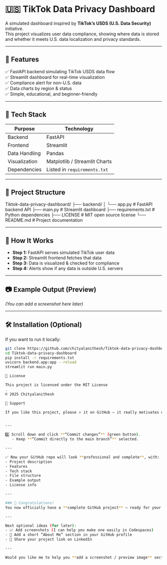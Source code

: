 # 🇺🇸 TikTok Data Privacy Dashboard  

A simulated dashboard inspired by **TikTok’s USDS (U.S. Data Security)** initiative.  
This project visualizes user data compliance, showing where data is stored and whether it meets U.S. data localization and privacy standards.  

---

## 🚀 Features  
✅ FastAPI backend simulating TikTok USDS data flow  
✅ Streamlit dashboard for real-time visualization  
✅ Compliance alert for non-U.S. data  
✅ Data charts by region & status  
✅ Simple, educational, and beginner-friendly  

---

## 🧠 Tech Stack  
| Purpose | Technology |
|----------|-------------|
| Backend | FastAPI |
| Frontend | Streamlit |
| Data Handling | Pandas |
| Visualization | Matplotlib / Streamlit Charts |
| Dependencies | Listed in `requirements.txt` |

---

## 📁 Project Structure
Tiktok-data-privacy-dashboard/
├── backend/
│ └── app.py # FastAPI backend API
├── main.py # Streamlit dashboard
├── requirements.txt # Python dependencies
├── LICENSE # MIT open source license
└── README.md # Project documentation


---

## 🧩 How It Works  
- **Step 1:** FastAPI serves simulated TikTok user data  
- **Step 2:** Streamlit frontend fetches that data  
- **Step 3:** Data is visualized & checked for compliance  
- **Step 4:** Alerts show if any data is outside U.S. servers  

---

## 📷 Example Output (Preview)
*(You can add a screenshot here later)*  


---

## 🛠️ Installation (Optional)
If you want to run it locally:  
```bash
git clone https://github.com/chityalanithesh/Tiktok-data-privacy-dashboard.git
cd Tiktok-data-privacy-dashboard
pip install -r requirements.txt
uvicorn backend.app:app --reload
streamlit run main.py

📜 License

This project is licensed under the MIT License
.
© 2025 Chityalanithesh

🌟 Support

If you like this project, please ⭐ it on GitHub — it really motivates me!


---

5️⃣ Scroll down and click **“Commit changes”** (green button).  
   - Keep **“Commit directly to the main branch”** selected.  

---

✅ Now your GitHub repo will look **professional and complete**, with:
- Project description  
- Features  
- Tech stack  
- File structure  
- Example output  
- License info  

---

### 🎉 Congratulations!
You now officially have a **complete GitHub project** — ready for your portfolio, resume, or internship applications!  

---

Next optional ideas (for later):
- 📈 Add screenshots (I can help you make one easily in Codespaces)
- 🧠 Add a short “About Me” section in your GitHub profile
- 🚀 Share your project link on LinkedIn

---

Would you like me to help you **add a screenshot / preview image** section next (so your repo looks even more professional)?



